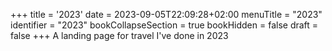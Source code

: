 +++
title = '2023'
date = 2023-09-05T22:09:28+02:00
menuTitle = "2023"
identifier = "2023"
bookCollapseSection = true
bookHidden = false
draft = false
+++
A landing page for travel I've done in 2023